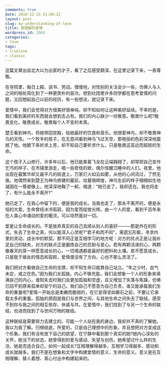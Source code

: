 ```yaml
---
comments: true
date: 2010-12-15 21:40:22
layout: post
slug: my-understanding-of-love
title: 我理解的爱情
wordpress_id: 1563
categories:
- love
tags:
- truelove
- classic
---
```


这篇文章出自北大以为出家的才子，看了之后感受颇深，在这里记录下来，一表尊敬。





> 
在寺院里，每日上殿、读书、劳动。慢慢地，对性别的关注会少一些，仿佛人与人之间的相处简化到了一种更质朴的层次。想到社团里许多同学都在思考爱情的问题，又回想起自己以前的经历，有一些想法，就记录下来。

爱情中，我们会觉得对方很美好很单纯，却不知如何让这种美好延续。不幸的是，我们看到美好的东西就会想到去占有。我们的内心缺少一份敬意。敬畏什么呢?敬畏变化，敬畏成长，敬畏每个人不变的本真。

楚王看到神鸟，将她带回宫殿，给她最好的饮食和音乐。他很爱神鸟，却不敬畏神鸟的天性。一个牧羊的孩子，在无意间看到神鸟飞过天空，那艳丽的色彩深深地震撼了他。他跪下来祈求上苍，却不知自己要祈求什么，只是敬畏这高远而超拔的生命。

这个孩子入山修行，许多年以后，他已能乘着飞龙在云端翱翔了，却常把自己变作乞丐的样子，在市镇里游走，唱一些奇怪的歌，偶尔惊醒沉睡中的人们。夜里，他出现在最繁华却又最平凡的街道上，万家灯火如云如雾，从他的心间流过，了然无痕。他偶然来到楚王为神鸟修建的墓前，坟墓很辉煌，神鸟生前的样子栩栩如生地凝固在一尊塑像上。他深深地鞠了一躬，唱道：“她已走了，我却还在。我也将走了，有什么能永不离开?”

她已走了，在我心中留下的，便是我的成长。当我也走了，那永不离开的，便是永恒的大爱。生命曾经冰冷孤寂，因为爱而绽放光辉。由一个人的爱，看到千百年来在人类心中涌动的爱的暖流，可以坦然面对一切。

爱是让生命成长的。不是放弃真实的自己去顺从别人的喜好———那是外在的形式，失去了生命之真，何以能深入心灵呢?“君子和而不同”，需遗忘形骸，寻求内里的灵动，成长中的默契。那不同正是互相学习的地方呢：对方的优点正是让我补足自己的缺失，对方的缺点正是磨炼自己的忍耐与爱心。若有两颗活泼的心，两颗像春天的芽一样愿意成长的心，一切境遇都是最好的肥料和土壤。若不愿意成长，只是耽于彼此的情态和容颜，爱情便没有了方向，心也不那么灵活了。

我们把对方看做自己生命的支撑，却不知生命只能靠自己站立。“年之少时，血气未定，戒之在色。”因为我们太孤独，内心不够充盈，我们会想象一个人的形象来填满自己的内心，谁知失去时我们会更加孤独和空虚，且又增加了失落与焦躁，仿佛已回不到原来孤单却安宁的自己。我们自己不愿意为自己负责，谁又能承载我们生命的重量呢?爱情一开始总是柔嫩而脆弱的，在它变得坚如磐石之前，不要让它承载太多的重量。孤独的原因是我们与世界之间，与其他生命之间失去了联结，感受不到你与我之间的相互依存、休戚与共。在爱情中，我们找到了与另一个生命的联结，也进而找到了与世间万物的联结。

这种联结是需要努力去建立的。可能一个人站在我的身边，我却并不真的了解她。我以为我了解。归根结底，所爱的，只是自己理想中的形象，并且想把对方变成这个形象。我们有没有放下自己的欲望，在宁静中看到那个真实的她?她内心深处的关怀，她当下的状态，她曾得到的爱与感动、失望与创伤，她希望过什么样的生活，她是否适合自己，如何一起成长?互相理解得越多，互相学习得越多，感动和成长就越多。我们不是在想象和文字中构建爱情的意义、生命的意义。意义是在互相理解、替人着想、真心付出中构建起来的。


